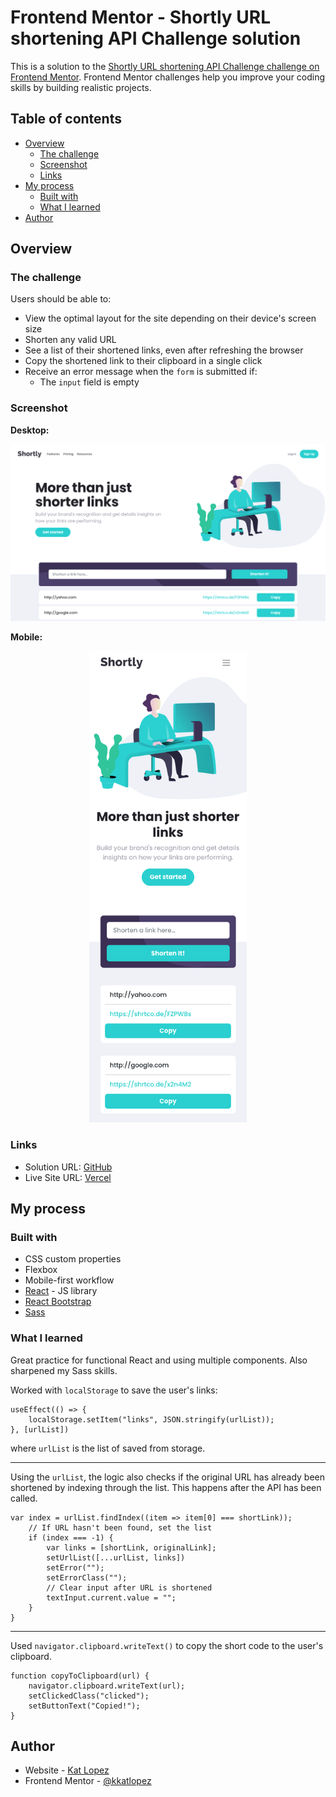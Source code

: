 # Frontend Mentor - Shortly URL shortening API Challenge solution

This is a solution to the [Shortly URL shortening API Challenge challenge on Frontend Mentor](https://www.frontendmentor.io/challenges/url-shortening-api-landing-page-2ce3ob-G). Frontend Mentor challenges help you improve your coding skills by building realistic projects.

## Table of contents

- [Overview](#overview)
  - [The challenge](#the-challenge)
  - [Screenshot](#screenshot)
  - [Links](#links)
- [My process](#my-process)
  - [Built with](#built-with)
  - [What I learned](#what-i-learned)
- [Author](#author)

## Overview

### The challenge

Users should be able to:

- View the optimal layout for the site depending on their device's screen size
- Shorten any valid URL
- See a list of their shortened links, even after refreshing the browser
- Copy the shortened link to their clipboard in a single click
- Receive an error message when the `form` is submitted if:
  - The `input` field is empty

### Screenshot

**Desktop:**

![Screenshot of application on desktop](./src/images/screenshot-desktop.png)

**Mobile:**

<p style="text-align: center"><img src="./src/images/screenshot-mobile.png" width="50%" height="auto" alt="Screenshot of application on mobile"/></p>

### Links

- Solution URL: [GitHub](https://github.com/kkatlopez/frontend-mentor-shorten-url-api-landing)
- Live Site URL: [Vercel](https://your-live-site-url.com)

## My process

### Built with

- CSS custom properties
- Flexbox
- Mobile-first workflow
- [React](https://reactjs.org/) - JS library
- [React Bootstrap](https://react-bootstrap.github.io/)
- [Sass](https://sass-lang.com/)

### What I learned

Great practice for functional React and using multiple components. Also sharpened my Sass skills.

Worked with `localStorage` to save the user's links:

```JSX
useEffect(() => {
    localStorage.setItem("links", JSON.stringify(urlList));
}, [urlList])
```

where `urlList` is the list of saved from storage.

---

Using the `urlList`, the logic also checks if the original URL has already been shortened by indexing through the list. This happens after the API has been called.

```JSX
var index = urlList.findIndex((item => item[0] === shortLink));
    // If URL hasn't been found, set the list
    if (index === -1) {
        var links = [shortLink, originalLink];
        setUrlList([...urlList, links])
        setError("");
        setErrorClass("");
        // Clear input after URL is shortened
        textInput.current.value = "";
    }
}
```

---

Used `navigator.clipboard.writeText()` to copy the short code to the user's clipboard.

```JSX
function copyToClipboard(url) {
    navigator.clipboard.writeText(url);
    setClickedClass("clicked");
    setButtonText("Copied!");
}
```

## Author

- Website - [Kat Lopez](https://linkedin.com/in/kkatlopez)
- Frontend Mentor - [@kkatlopez](https://www.frontendmentor.io/profile/kkatlopez)
